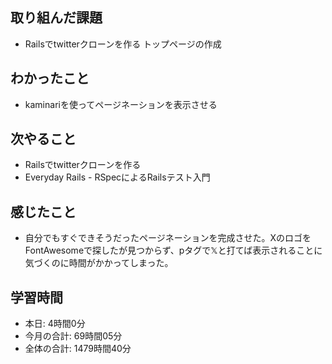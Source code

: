 
## 取り組んだ課題
- Railsでtwitterクローンを作る トップページの作成
## わかったこと
- kaminariを使ってページネーションを表示させる
## 次やること
- Railsでtwitterクローンを作る
- Everyday Rails - RSpecによるRailsテスト入門
## 感じたこと
- 自分でもすぐできそうだったページネーションを完成させた。XのロゴをFontAwesomeで探したが見つからず、pタグで𝕏と打てば表示されることに気づくのに時間がかかってしまった。
## 学習時間
- 本日: 4時間0分
- 今月の合計: 69時間05分
- 全体の合計: 1479時間40分

